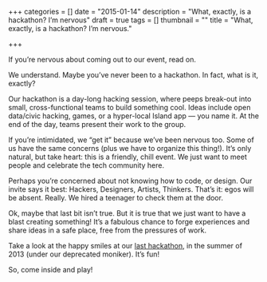 +++
categories = []
date = "2015-01-14"
description = "What, exactly, is a hackathon? I’m nervous"
draft = true
tags = []
thumbnail = ""
title = "What, exactly, is a hackathon? I’m nervous."

+++


If you’re nervous about coming out to our event, read on.

We understand. Maybe you’ve never been to a hackathon. In fact, what is it, exactly?

Our hackathon is a day-long hacking session, where peeps break-out into small, cross-functional teams to build something cool. Ideas include open data/civic hacking, games, or a hyper-local Island app — you name it. At the end of the day, teams present their work to the group.

If you’re intimidated, we “get it” because we’ve been nervous too. Some of us have the same concerns (plus we have to organize this thing!). It’s only natural, but take heart: this is a friendly, chill event. We just want to meet people and celebrate the tech community here.

Perhaps you’re concerned about not knowing how to code, or design. Our invite says it best: Hackers, Designers, Artists, Thinkers. That’s it: egos will be absent. Really. We hired a teenager to check them at the door.

Ok, maybe that last bit isn’t true. But it is true that we just want to have a blast creating something! It’s a fabulous chance to forge experiences and share ideas in a safe place, free from the pressures of work.

Take a look at the happy smiles at our [last hackathon](http://peihacks.tumblr.com/post/59291523825/thanks), in the summer of 2013 (under our deprecated moniker). It’s fun!

So, come inside and play!
